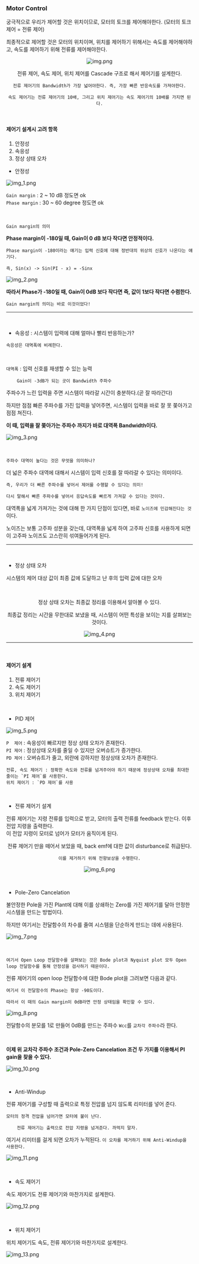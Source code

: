 ### Motor Control

궁극적으로 우리가 제어할 것은 위치이므로, 모터의 토크를 제어해야한다. (모터의 토크 제어 = 전류 제어)

최종적으로 제어할 것은 모터의 위치이며, 위치를 제어하기 위해서는 속도를 제어해야하고, 속도를 제어하기 위해 전류를 제어해야한다.



<div align="center">

 ![img.png](img/img.png)

전류 제어, 속도 제어, 위치 제어를 Cascade 구조로 해서 제어기를 설계한다.

    전류 제어기의 Bandwidth가 가장 넓어야한다. 즉, 가장 빠른 반응속도를 가져야한다.

    속도 제어기는 전류 제어기의 10배, 그리고 위치 제어기는 속도 제어기의 10배를 가지면 된다.

</div>

<br>

#### 제어기 설계시 고려 항목

1. 안정성
2. 속응성
3. 정상 상태 오차


- 안정성

![img_1.png](img/img_1.png)

`Gain margin`  : 2 ~ 10 dB 정도면 ok  
`Phase margin` : 30 ~ 60 degree 정도면 ok

<br>

`Gain margin의 의미`

**Phase margin이 -180일 때, Gain이 0 dB 보다 작다면 안정적이다.**

    Phase margin이 -180이라는 얘기는 입력 신호에 대해 정반대의 위상의 신호가 나온다는 얘기다.

    즉, Sin(x) -> Sin(PI - x) = -Sinx 

![img_2.png](img/img_2.png)

**따라서 Phase가 -180일 때, Gain이 0dB 보다 작다면 즉, 값이 1보다 작다면 수렴한다.**

    Gain margin의 의미는 바로 이것이었다!

---

<br>

- 속응성 : 시스템이 입력에 대해 얼마나 빨리 반응하는가?

`속응성은 대역폭에 비례한다.`

<br>

`대역폭` : 입력 신호를 재생할 수 있는 능력 

        Gain이 -3dB가 되는 곳이 Bandwidth 주파수 


주파수가 느린 입력을 주면 시스템이 따라갈 시간이 충분하다.(곧 잘 따라간다)

하지만 점점 빠른 주파수를 가진 입력을 넣어주면, 시스템이 입력을 바로 잘 못 쫒아가고 점점 쳐진다.

**이 때, 입력을 잘 쫒아가는 주파수 까지가 바로 대역폭 Bandwidth이다.**

![img_3.png](img/img_3.png)

<br>

`주파수 대역이 높다는 것은 무엇을 의미하나?`

더 넓은 주파수 대역에 대해서 시스템이 입력 신호를 잘 따라갈 수 있다는 의미이다.

    즉, 우리가 더 빠른 주파수를 넣어서 제어를 수행할 수 있다는 의미!

    다시 말해서 빠른 주파수를 넣어서 응답속도를 빠르게 가져갈 수 있다는 것이다.

대역폭을 넓게 가져가는 것에 대해 한 가지 단점이 있다면, 바로 `노이즈에 민감해진다는 것`이다.

노이즈는 보통 고주파 성분을 갖는데, 대역폭을 넓게 하여 고주파 신호를 사용하게 되면 이 고주파 노이즈도 고스란히 섞여들어가게 된다.

---

<br>

- 정상 상태 오차 

시스템의 제어 대상 값이 최종 값에 도달하고 난 후의 입력 값에 대한 오차

<br>

<div align="center">

정상 상태 오차는 최종값 정리를 이용해서 알아볼 수 있다.

최종값 정리는 시간을 무한대로 보냈을 때, 시스템이 어떤 특성을 보이는 지를 살펴보는 것이다.

![img_4.png](img/img_4.png)

</div>



---

<br>

#### 제어기 설계

1. 전류 제어기
2. 속도 제어기
3. 위치 제어기

<br>

- PID 제어

![img_5.png](img/img_5.png)

`P  제어` : 속응성이 빠르지만 정상 상태 오차가 존재한다.  
`PI 제어` : 정상상태 오차를 줄일 수 있지만 오버슈트가 증가한다.  
`PD 제어` : 오버슈트가 줄고, 외란에 강하지만 정상상태 오차가 존재한다.  

    전류, 속도 제어기 : 정확한 속도와 전류를 넘겨주어야 하기 때문에 정상상태 오차를 최대한 줄이는 `PI 제어`를 사용한다.  
    위치 제어기 : `PD 제어`를 사용 

<br>

- 전류 제어기 설계

전류 제어기는 지령 전류를 입력으로 받고, 모터의 출력 전류를 feedback 받는다. 이후 전압 지령을 출력한다.  
이 전압 지령이 모터로 넘어가 모터가 움직이게 된다. 

<div align="center">

전류 제어기 만을 떼어서 보았을 때, back emf에 대한 값이 disturbance로 취급된다.

`이를 제거하기 위해 전향보상을 수행한다.`

![img_6.png](img/img_6.png)

</div>

<br>

- Pole-Zero Cancelation

불안정한 Pole을 가진 Plant에 대해 이를 상쇄하는 Zero를 가진 제어기를 달아 안정한 시스템을 만드는 방법이다.

하지만 여기서는 전달함수의 차수를 줄여 시스템을 단순하게 만드는 데에 사용된다. 

![img_7.png](img/img_7.png)

<br>

    여기서 Open Loop 전달함수를 살펴보는 것은 Bode plot과 Nyquist plot 모두 Open loop 전달함수를 통해 안정성을 검사하기 때문이다.

전류 제어기의 open loop 전달함수에 대한 Bode plot을 그려보면 다음과 같다.

    여기서 이 전달함수의 Phase는 항상 -90도이다.

    따라서 이 때의 Gain margin이 0dB라면 안정 상태임을 확인할 수 있다. 

![img_8.png](img/img_8.png)

전달함수의 분모를 1로 만들어 0dB를 만드는 주파수 `Wcc`를 `교차각 주파수`라 한다. 

<br>

**이제 위 교차각 주파수 조건과 Pole-Zero Cancelation 조건 두 가지를 이용해서 PI gain을 찾을 수 있다.**

![img_10.png](img/img_10.png)

<br>

- Anti-Windup

전류 제어기를 구성할 때 출력으로 특정 전압를 넘지 않도록 리미터를 넣어 준다.

    모터의 정격 전압을 넘어가면 모터에 불이 난다.

        전류 제어기는 출력으로 전압 지령을 넘겨준다. 까먹지 말자. 

여기서 리미터를 걸게 되면 오차가 누적된다. `이 오차를 제거하기 위해 Anti-Windup을 사용한다.`

![img_11.png](img/img_11.png)

<br>

- 속도 제어기

속도 제어기도 전류 제어기와 마찬가지로 설계한다.

![img_12.png](img/img_12.png)

<br>

- 위치 제어기

위치 제어기도 속도, 전류 제어기와 마찬가지로 설계한다.

![img_13.png](img/img_13.png)

